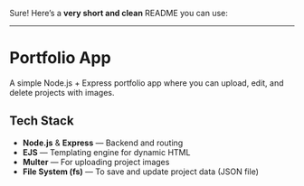 Sure! Here’s a **very short and clean** README you can use:

---

# Portfolio App

A simple Node.js + Express portfolio app where you can upload, edit, and delete projects with images.

## Tech Stack

- **Node.js** & **Express** — Backend and routing
- **EJS** — Templating engine for dynamic HTML
- **Multer** — For uploading project images
- **File System (fs)** — To save and update project data (JSON file)
